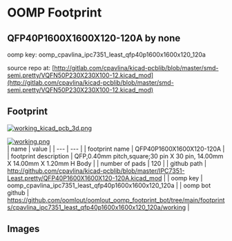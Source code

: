 # OOMP Footprint  
## QFP40P1600X1600X120-120A  by none  
  
oomp key: oomp_cpavlina_ipc7351_least_qfp40p1600x1600x120_120a  
  
source repo at: [http://gitlab.com/cpavlina/kicad-pcblib/blob/master/smd-semi.pretty/VQFN50P230X230X100-12.kicad_mod](http://gitlab.com/cpavlina/kicad-pcblib/blob/master/smd-semi.pretty/VQFN50P230X230X100-12.kicad_mod)  
## Footprint  
  
[![working_kicad_pcb_3d.png](working_kicad_pcb_3d_600.png)](working_kicad_pcb_3d.png)  
  
[![working.png](working_600.png)](working.png)  
| name | value | 
| --- | --- | 
| footprint name | QFP40P1600X1600X120-120A | 
| footprint description | QFP,0.40mm pitch,square;30 pin X 30 pin, 14.00mm X 14.00mm X 1.20mm H Body | 
| number of pads | 120 | 
| github path | http://github.com/cpavlina/kicad-pcblib/blob/master/IPC7351-Least.pretty/QFP40P1600X1600X120-120A.kicad_mod | 
| oomp key | oomp_cpavlina_ipc7351_least_qfp40p1600x1600x120_120a | 
| oomp bot github | https://github.com/oomlout/oomlout_oomp_footprint_bot/tree/main/footprints/cpavlina_ipc7351_least_qfp40p1600x1600x120_120a/working | 
## Images  
